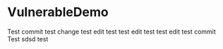 # VulnerableDemo
Test commit
test change
test edit
test
test edit
test
test edit
test commit
Test sdsd
test
